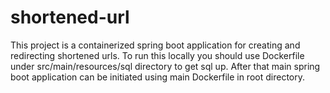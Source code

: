 # shortened-url

This project is a containerized spring boot application for creating and redirecting shortened urls. To run this locally you should use Dockerfile under src/main/resources/sql directory to get sql up. After that main spring boot application can be initiated using main Dockerfile in root directory.
